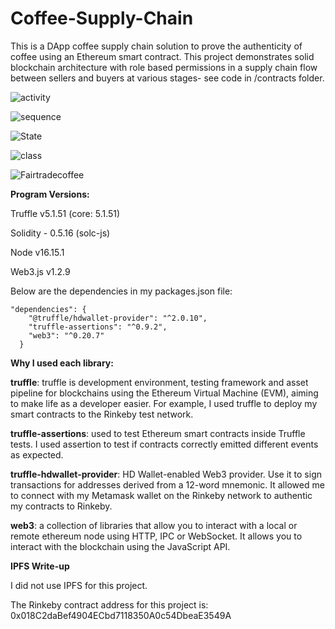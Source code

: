 # Coffee-Supply-Chain

This is a DApp coffee supply chain solution to prove the authenticity of coffee using an Ethereum smart contract. This project demonstrates
solid blockchain architecture with role based permissions in a supply chain flow between sellers and buyers at various stages- see code in /contracts folder. 


![activity](https://user-images.githubusercontent.com/67720949/177696085-bd69f935-1e28-47dc-b303-fb24c4ec6c09.png)

![sequence](https://user-images.githubusercontent.com/67720949/177696098-76705450-a16f-44a9-a458-dfdeeaaf3a8f.png)

![State](https://user-images.githubusercontent.com/67720949/177696111-ede6a48c-6aae-405c-8936-4c8688234372.png)

![class](https://user-images.githubusercontent.com/67720949/177696125-549e1752-9c44-4b07-9aa6-8da52b936b60.png)

![Fairtradecoffee](https://user-images.githubusercontent.com/67720949/177696131-9d540509-cd40-455c-b50a-7560db0f0cfb.png)



**Program Versions:**

Truffle v5.1.51 (core: 5.1.51)

Solidity - 0.5.16 (solc-js)

Node v16.15.1

Web3.js v1.2.9



Below are the dependencies in my packages.json file:

```
"dependencies": {
    "@truffle/hdwallet-provider": "^2.0.10",
    "truffle-assertions": "^0.9.2",
    "web3": "^0.20.7"
  } 
  ```


**Why I used each library:**

    
**truffle**: truffle is development environment, testing framework and asset pipeline for blockchains using the Ethereum Virtual Machine (EVM), aiming to make life as a developer easier. For example, I used truffle to deploy my smart contracts to the Rinkeby test network.

**truffle-assertions**: used to test Ethereum smart contracts inside Truffle tests. I used assertion to test if contracts correctly emitted different events as expected.

**truffle-hdwallet-provider**: HD Wallet-enabled Web3 provider. Use it to sign transactions for addresses derived from a 12-word mnemonic. It allowed me to connect with my Metamask wallet on the Rinkeby network to authentic my contracts to Rinkeby.

**web3**: a collection of libraries that allow you to interact with a local or remote ethereum node using HTTP, IPC or WebSocket. It allows you to interact with the blockchain using the JavaScript API.


**IPFS Write-up**

I did not use IPFS for this project.

The Rinkeby contract address for this project is: 0x018C2daBef4904ECbd7118350A0c54DbeaE3549A

